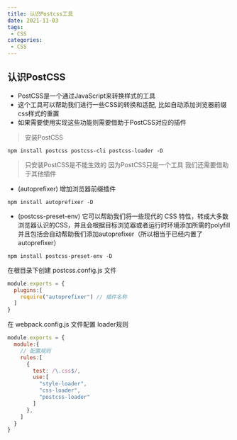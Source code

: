 ```yaml
---
title: 认识Postcss工具
date: 2021-11-03
tags:
 - CSS
categories: 
 - CSS
---
```


## 认识PostCSS
- PostCSS是一个通过JavaScript来转换样式的工具
- 这个工具可以帮助我们进行一些CSS的转换和适配, 比如自动添加浏览器前缀 css样式的重置
- 如果需要使用实现这些功能则需要借助于PostCSS对应的插件

> 安装PostCSS
```
npm install postcss postcss-cli postcss-loader -D
```

> 只安装PostCSS是不能生效的 因为PostCSS只是一个工具 我们还需要借助于其他插件
  -  (autoprefixer) 增加浏览器前缀插件

```
npm install autoprefixer -D
```
  - (postcss-preset-env) 它可以帮助我们将一些现代的 CSS 特性，转成大多数浏览器认识的CSS，并且会根据目标浏览器或者运行时环境添加所需的polyfill 并且包括会自动帮助我们添加autoprefixer（所以相当于已经内置了autoprefixer）
 
```
npm install postcss-preset-env -D
```

在根目录下创建 postcss.config.js 文件
```js
module.exports = {
  plugins:[
    require("autoprefixer") // 插件名称
  ]
}
```
在 webpack.config.js 文件配置 loader规则
```js
module.exports = {
  module:{
    // 配置规则
    rules:[
      {
        test: /\.css$/,  
        use:[
          "style-loader",
          "css-loader",
          "postcss-loader"
        ]
      },
    ]
  }
}
```